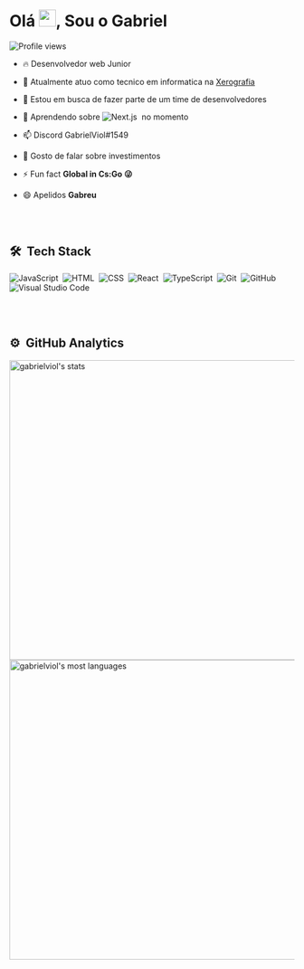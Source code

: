 <h1 align="left">Olá <img src="https://raw.githubusercontent.com/kaueMarques/kaueMarques/master/hi.gif" width="30px">, Sou o Gabriel</h1>

<p align="left"> <img src="https://komarev.com/ghpvc/?username=gabrielviol&color=yellow" alt="Profile views" /> </p>

- 🔥 Desenvolvedor web Junior

- 🔭 Atualmente atuo como tecnico em informatica na [Xerografia](https://xerografia.com.br/)

- 👯 Estou em busca de fazer parte de um time de desenvolvedores

- 🌱 Aprendendo sobre ![Next.js](https://img.shields.io/badge/-Next.js-05122A?style=flat&logo=Next.js)&nbsp; no momento

- 📫 Discord GabrielViol#1549

- 💬 Gosto de falar sobre investimentos

- ⚡ Fun fact **Global in Cs:Go 😜**

- 😄 Apelidos **Gabreu**

<br><br>

## 🛠 &nbsp;Tech Stack

![JavaScript](https://img.shields.io/badge/-JavaScript-05122A?style=flat&logo=javascript)&nbsp;
![HTML](https://img.shields.io/badge/-HTML-05122A?style=flat&logo=HTML5)&nbsp;
![CSS](https://img.shields.io/badge/-CSS-05122A?style=flat&logo=CSS3&logoColor=1572B6)&nbsp;
![React](https://img.shields.io/badge/-React-05122A?style=flat&logo=react)&nbsp;
![TypeScript](https://img.shields.io/badge/-TypeScript-05122A?style=flat&logo=react)&nbsp;
![Git](https://img.shields.io/badge/-Git-05122A?style=flat&logo=git)&nbsp;
![GitHub](https://img.shields.io/badge/-GitHub-05122A?style=flat&logo=github)&nbsp;
![Visual Studio Code](https://img.shields.io/badge/-Visual%20Studio%20Code-05122A?style=flat&logo=visual-studio-code&logoColor=007ACC)&nbsp;

<br><br>

## ⚙️ &nbsp;GitHub Analytics

<p align="left">
<img width="530em" src="https://github-readme-stats.vercel.app/api?username=gabrielviol&show_icons=true&theme=vision-friendly-dark" alt="gabrielviol's stats"/>
<img width="530em" src="https://github-readme-stats.vercel.app/api/top-langs/?username=gabrielviol&layout=compact&theme=vision-friendly-dark" alt="gabrielviol's most languages"/>
</p>

<!--
**gabrielviol/gabrielviol** is a ✨ _special_ ✨ repository because its `README.md` (this file) appears on your GitHub profile.

Here are some ideas to get you started:

- 🔭 I’m currently working on ...
- 🌱 I’m currently learning ...
- 👯 I’m looking to collaborate on ...
- 🤔 I’m looking for help with ...
- 💬 Ask me about ...
- 📫 How to reach me: ...
- 😄 Pronouns: ...
- ⚡ Fun fact: ...
-->
